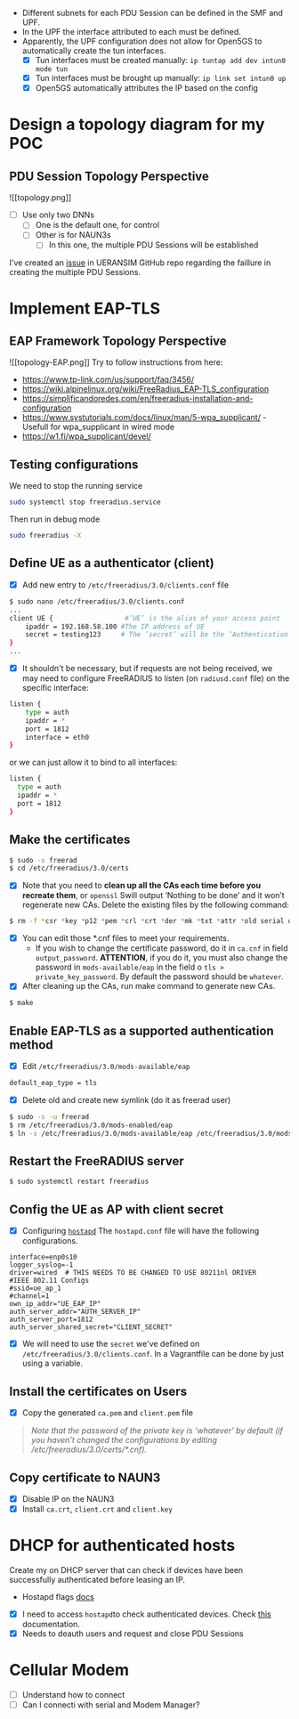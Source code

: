 - Different subnets for each PDU Session can be defined in the SMF and UPF.
- In the UPF the interface attributed to each must be defined.
- Apparently, the UPF configuration does not allow for Open5GS to automatically create the tun interfaces.
	- [x] Tun interfaces must be created manually: `ip tuntap add dev intun0 mode tun`
	- [x] Tun interfaces must be brought up manually: `ip link set intun0 up`
	- [x] Open5GS automatically attributes the IP based on the config

# Design a topology diagram for my POC
## PDU Session Topology Perspective
![[topology.png]]
- [ ] Use only two DNNs
	- [ ] One is the default one, for control
	- [ ] Other is for NAUN3s
		- [ ] In this one, the multiple PDU Sessions will be established

I've created an [issue](https://github.com/aligungr/UERANSIM/issues/756) in UERANSIM GitHub repo regarding the faillure in creating the multiple PDU Sessions.
# Implement EAP-TLS
## EAP Framework Topology Perspective
![[topology-EAP.png]]
Try to follow instructions from here:
- https://www.tp-link.com/us/support/faq/3456/
- https://wiki.alpinelinux.org/wiki/FreeRadius_EAP-TLS_configuration
- https://simplificandoredes.com/en/freeradius-installation-and-configuration
- https://www.systutorials.com/docs/linux/man/5-wpa_supplicant/ - Usefull for wpa_supplicant in wired mode
- https://w1.fi/wpa_supplicant/devel/
## Testing configurations
We need to stop the running service
``` bash
sudo systemctl stop freeradius.service
```
Then run in debug mode
```bash
sudo freeradius -X
```
## Define UE as a authenticator (client)
- [x] Add new entry to `/etc/freeradius/3.0/clients.conf` file
```bash
$ sudo nano /etc/freeradius/3.0/clients.conf
...
client UE {                  #’UE’ is the alias of your access point
	ipaddr = 192.168.58.100 #The IP address of UE
	secret = testing123     # The ’secret’ will be the ‘Authentication Password’
}
...
```
- [x] It shouldn't be necessary, but if requests are not being received, we may need to configure FreeRADIUS to listen (on `radiusd.conf` file) on the specific interface:
```bash
listen {
	type = auth
	ipaddr = *
	port = 1812
	interface = eth0
}
```
or we can just allow it to bind to all interfaces:
```bash
listen {
  type = auth
  ipaddr = *
  port = 1812
}
```
## Make the certificates
```bash
$ sudo -s freerad
$ cd /etc/freeradius/3.0/certs
```
- [x] Note that you need to **clean up all the CAs each time before you recreate them**, or `openssl` Swill output ‘Nothing to be done’ and it won’t regenerate new CAs. Delete the existing files by the following command:
```bash
$ rm -f *csr *key *p12 *pem *crl *crt *der *mk *txt *attr *old serial dh
```
- [x] You can edit those \*.cnf files to meet your requirements. 
	- If you wish to change the certificate password, do it in `ca.cnf` in field `output_password`. **ATTENTION**, if you do it, you must also change the password in `mods-available/eap` in the field o `tls > private_key_password`. By default the password should be `whatever`.
- [x] After cleaning up the CAs, run make command to generate new CAs.
```bash
$ make
```
## Enable EAP-TLS as a supported authentication method
- [x] Edit `/etc/freeradius/3.0/mods-available/eap`
```bash
default_eap_type = tls
```
- [x] Delete old and create new symlink (do it as freerad user)
```bash
$ sudo -s -u freerad
$ rm /etc/freeradius/3.0/mods-enabled/eap
$ ln -s /etc/freeradius/3.0/mods-available/eap /etc/freeradius/3.0/mods-enabled/eap
```
## Restart the FreeRADIUS server
```bash
$ sudo systemctl restart freeradius
```
## Config the UE as AP with client secret
- [x] Configuring [`hostapd`](https://wireless.docs.kernel.org/en/latest/en/users/documentation/hostapd.html)
The `hostapd.conf` file will have the following configurations.
```
interface=enp0s10
logger_syslog=-1
driver=wired  # THIS NEEDS TO BE CHANGED TO USE 80211nl DRIVER
#IEEE 802.11 Configs
#ssid=ue_ap_1
#channel=1
own_ip_addr="UE_EAP_IP"
auth_server_addr="AUTH_SERVER_IP"
auth_server_port=1812
auth_server_shared_secret="CLIENT_SECRET"
```
- [x] We will need to use the `secret` we've defined on `/etc/freeradius/3.0/clients.conf`. In a Vagrantfile can be done by just using a variable.
## Install the certificates on Users
- [x] Copy the generated `ca.pem` and `client.pem` file
> *Note that the password of the private key is ‘whatever’ by default (if you haven’t changed the configurations by editing /etc/freeradius/3.0/certs/\*.cnf).*
## Copy certificate to NAUN3
- [x] Disable IP on the NAUN3
- [x] Install `ca.crt`, `client.crt` and `client.key`
# DHCP for authenticated hosts
Create my on DHCP server that can check if devices have been successfully authenticated before leasing an IP.
- Hostapd flags [docs](https://w1.fi/wpa_supplicant/devel/wpa__ctrl_8h.html)
- [x] I need to access `hostapd`to check authenticated devices. Check [this](https://w1.fi/wpa_supplicant/devel/hostapd_ctrl_iface_page.html) documentation.
- [x] Needs to deauth users and request and close PDU Sessions
# Cellular Modem
- [ ] Understand how to connect
- [ ] Can I connecti with serial and Modem Manager?